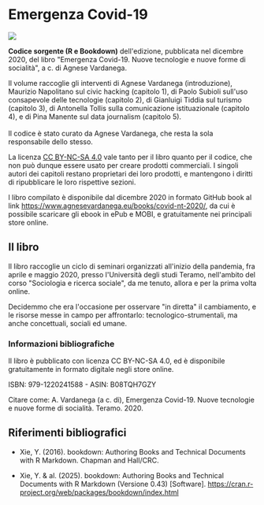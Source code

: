 # Emergenza Covid-19

[![](https://zenodo.org/badge/1002928739.svg)](https://doi.org/10.5281/zenodo.15675600)

**Codice sorgente (R e Bookdown)** dell'edizione, pubblicata nel dicembre 2020, del libro "Emergenza Covid-19. Nuove tecnologie e nuove forme di socialità", a c. di Agnese Vardanega. 

Il volume raccoglie gli interventi di Agnese Vardanega (introduzione), Maurizio Napolitano sul civic hacking (capitolo 1), di Paolo Subioli sull'uso consapevole delle tecnologie (capitolo 2), di Gianluigi Tiddia sul turismo (capitolo 3), di Antonella Tollis sulla comunicazione istituazionale (capitolo 4), e di Pina Manente sul data journalism (capitolo 5).\
\
Il codice è stato curato da Agnese Vardanega, che resta la sola responsabile dello stesso.

La licenza [CC BY-NC-SA 4.0](https://creativecommons.org/licenses/by-nc-sa/4.0/deed.it "creative commons") vale tanto per il libro quanto per il codice, che non può dunque essere usato per creare prodotti commerciali. I singoli autori dei capitoli restano proprietari dei loro prodotti, e mantengono i diritti di ripubblicare le loro rispettive sezioni.

l libro compilato è disponibile dal dicembre 2020 in formato GitHub book al link <https://www.agnesevardanega.eu/books/covid-nt-2020/>, da cui è possibile scaricare gli ebook in ePub e MOBI, e gratuitamente nei principali store online.

## Il libro

Il libro raccoglie un ciclo di seminari organizzati all'inizio della pandemia, fra aprile e maggio 2020, presso l'Università degli studi Teramo, nell'ambito del corso "Sociologia e ricerca sociale", da me tenuto, allora e per la prima volta online.

Decidemmo che era l'occasione per osservare "in diretta" il cambiamento, e le risorse messe in campo per affrontarlo: tecnologico-strumentali, ma anche concettuali, sociali ed umane.

### Informazioni bibliografiche

Il libro è pubblicato con licenza CC BY-NC-SA 4.0, ed è disponibile gratuitamente in formato digitale negli store online.

ISBN: 979-1220241588 - ASIN: B08TQH7GZY

Citare come: A. Vardanega (a c. di), Emergenza Covid-19. Nuove tecnologie e nuove forme di socialità. Teramo. 2020.

## Riferimenti bibliografici

-   Xie, Y. (2016). bookdown: Authoring Books and Technical Documents with R Markdown. Chapman and Hall/CRC.

-   Xie, Y. & al. (2025). bookdown: Authoring Books and Technical Documents with R Markdown (Versione 0.43) [Software]. <https://cran.r-project.org/web/packages/bookdown/index.html>
